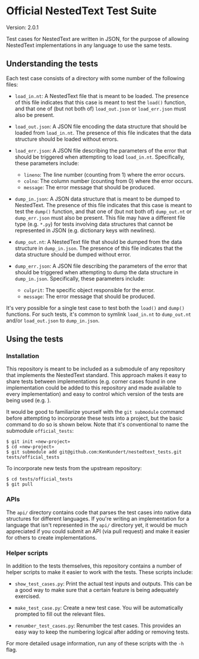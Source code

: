 Official NestedText Test Suite
==============================

Version: 2.0.1

Test cases for NestedText are written in JSON, for the purpose of allowing 
NestedText implementations in any language to use the same tests.

Understanding the tests
-----------------------
Each test case consists of a directory with some number of the following files:

- `load_in.nt`: A NestedText file that is meant to be loaded.  The presence 
  of this file indicates that this case is meant to test the `load()` function, 
  and that one of (but not both of) `load_out.json` or `load_err.json` must 
  also be present.

- `load_out.json`: A JSON file encoding the data structure that should be 
  loaded from `load_in.nt`.  The presence of this file indicates that the data 
  structure should be loaded without errors.

- `load_err.json`: A JSON file describing the parameters of the error that 
  should be triggered when attempting to load `load_in.nt`.  Specifically, 
  these parameters include:

  - `lineno`: The line number (counting from 1) where the error occurs.
  - `colno`: The column number (counting from 0) where the error occurs.
  - `message`: The error message that should be produced.

- `dump_in.json`: A JSON data structure that is meant to be dumped to 
  NestedText.  The presence of this file indicates that this case is meant to 
  test the `dump()` function, and that one of (but not both of) `dump_out.nt` 
  or `dump_err.json` must also be present.  This file may have a different file 
  type (e.g. `*.py`) for tests involving data structures that cannot be 
  represented in JSON (e.g. dictionary keys with newlines).

- `dump_out.nt`: A NestedText file that should be dumped from the data 
  structure in `dump_in.json`.  The presence of this file indicates that the 
  data structure should be dumped without error.

- `dump_err.json`: A JSON file describing the parameters of the error that 
  should be triggered when attempting to dump the data structure in 
  `dump_in.json`.  Specifically, these parameters include:

  - `culprit`: The specific object responsible for the error.
  - `message`: The error message that should be produced.

It's very possible for a single test case to test both the `load()` and 
`dump()` functions.  For such tests, it's common to symlink `load_in.nt` to 
`dump_out.nt` and/or `load_out.json` to `dump_in.json`.

Using the tests
---------------

### Installation
This repository is meant to be included as a submodule of any repository that 
implements the NestedText standard.  This approach makes it easy to share tests 
between implementations (e.g. corner cases found in one implementation could be 
added to this repository and made available to every implementation) and easy 
to control which version of the tests are being used (e.g. ).

It would be good to familiarize yourself with the `git submodule` command 
before attempting to incorporate these tests into a project, but the basic 
command to do so is shown below.  Note that it's conventional to name the 
submodule `official_tests`:

    $ git init «new-project»
    $ cd «new-project»
    $ git submodule add git@github.com:KenKundert/nestedtext_tests.git tests/official_tests

To incorporate new tests from the upstream repository:

    $ cd tests/official_tests
    $ git pull

### APIs
The `api/` directory contains code that parses the test cases into native data 
structures for different languages.  If you're writing an implementation for a 
language that isn't represented in the `api/` directory yet, it would be much 
appreciated if you could submit an API (via pull request) and make it easier 
for others to create implementations.

### Helper scripts
In addition to the tests themselves, this repository contains a number of 
helper scripts to make it easier to work with the tests.  These scripts 
include:

- `show_test_cases.py`: Print the actual test inputs and outputs.  This can be 
  a good way to make sure that a certain feature is being adequately exercised.

- `make_test_case.py`: Create a new test case.  You will be automatically 
  prompted to fill out the relevant files.

- `renumber_test_cases.py`: Renumber the test cases.  This provides an easy way 
  to keep the numbering logical after adding or removing tests.

For more detailed usage information, run any of these scripts with the `-h` 
flag.
